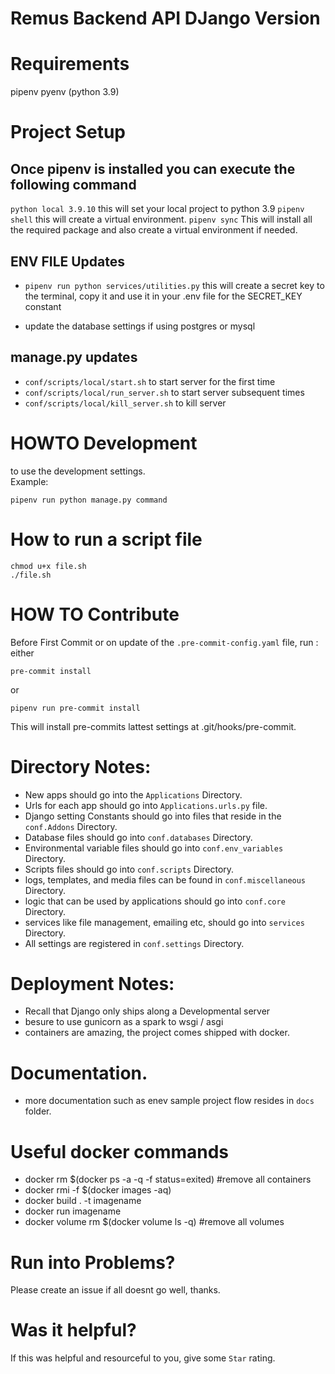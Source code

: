 # Remus Backend API DJango Version
# Requirements
pipenv
pyenv (python 3.9)

# Project Setup
## Once pipenv is installed you can execute the following command
`python local 3.9.10` this will set your local project to python 3.9
`pipenv shell` this will create a virtual environment.
`pipenv sync`  This will install all the required package and
 also create a virtual environment if needed.

## ENV FILE Updates
- `pipenv run python services/utilities.py` this will create a secret key to the terminal,
copy it and use it in your .env file for the SECRET_KEY constant

- update the database settings if using postgres or mysql

## manage.py updates
- `conf/scripts/local/start.sh` to start server for the first time
- `conf/scripts/local/run_server.sh` to start server subsequent times
- `conf/scripts/local/kill_server.sh` to kill server

# HOWTO Development
 to use the development settings.  
Example:
```
pipenv run python manage.py command 
```

# How to run a script file
``` 
chmod u+x file.sh 
./file.sh
```

# HOW TO Contribute
Before First Commit or on update of the `.pre-commit-config.yaml` file, run :
either 
```
pre-commit install 
```
or 
```
pipenv run pre-commit install
```

This will install pre-commits lattest settings at .git/hooks/pre-commit.

# Directory Notes:
- New apps should go into the `Applications` Directory.
- Urls for each app should go into `Applications.urls.py` file.
- Django setting Constants should go into files that reside in the `conf.Addons` Directory.
- Database files should go into `conf.databases` Directory.
- Environmental variable files should go into `conf.env_variables` Directory.
- Scripts files should go into `conf.scripts` Directory.
- logs, templates, and media files can be found in `conf.miscellaneous` Directory.
- logic that can be used by applications should go into `conf.core` Directory.
- services like file management, emailing etc, should go into `services` Directory.
- All settings are registered in `conf.settings` Directory.

# Deployment Notes:
- Recall that Django only ships along a Developmental server
- besure to use gunicorn as a spark to wsgi  / asgi
- containers are amazing, the project comes shipped with docker.

# Documentation.
- more documentation such as enev sample project flow resides in `docs` folder.

# Useful docker commands
- docker rm $(docker ps -a -q -f status=exited) #remove all containers
- docker rmi -f $(docker images -aq)
- docker build . -t imagename
- docker run imagename
- docker volume rm $(docker volume ls -q) #remove all volumes

# Run into Problems?
Please create an issue if all doesnt go well, thanks.

# Was it helpful?
If this was helpful and resourceful to you, give some `Star` rating.
